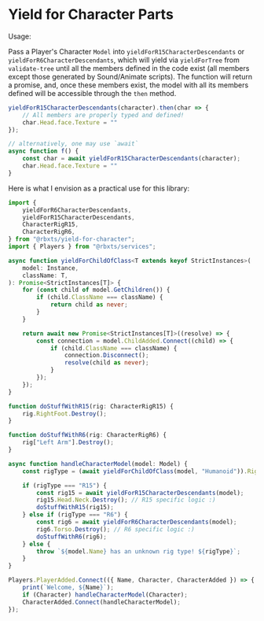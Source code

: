 # Yield for Character Parts

Usage:

Pass a Player's Character `Model` into `yieldForR15CharacterDescendants` or `yieldForR6CharacterDescendants`, which will yield via `yieldForTree` from `validate-tree` until all the members defined in the code exist (all members except those generated by Sound/Animate scripts). The function will return a promise, and, once these members exist, the model with all its members defined will be accessible through the `then` method.

```ts
yieldForR15CharacterDescendants(character).then(char => {
	// All members are properly typed and defined!
	char.Head.face.Texture = ""
});

// alternatively, one may use `await`
async function f() {
	const char = await yieldForR15CharacterDescendants(character);
	char.Head.face.Texture = ""
}
```

Here is what I envision as a practical use for this library:

```ts
import {
	yieldForR6CharacterDescendants,
	yieldForR15CharacterDescendants,
	CharacterRigR15,
	CharacterRigR6,
} from "@rbxts/yield-for-character";
import { Players } from "@rbxts/services";

async function yieldForChildOfClass<T extends keyof StrictInstances>(
	model: Instance,
	className: T,
): Promise<StrictInstances[T]> {
	for (const child of model.GetChildren()) {
		if (child.ClassName === className) {
			return child as never;
		}
	}

	return await new Promise<StrictInstances[T]>((resolve) => {
		const connection = model.ChildAdded.Connect((child) => {
			if (child.ClassName === className) {
				connection.Disconnect();
				resolve(child as never);
			}
		});
	});
}

function doStuffWithR15(rig: CharacterRigR15) {
	rig.RightFoot.Destroy();
}

function doStuffWithR6(rig: CharacterRigR6) {
	rig["Left Arm"].Destroy();
}

async function handleCharacterModel(model: Model) {
	const rigType = (await yieldForChildOfClass(model, "Humanoid")).RigType.Name;

	if (rigType === "R15") {
		const rig15 = await yieldForR15CharacterDescendants(model);
		rig15.Head.Neck.Destroy(); // R15 specific logic :)
		doStuffWithR15(rig15);
	} else if (rigType === "R6") {
		const rig6 = await yieldForR6CharacterDescendants(model);
		rig6.Torso.Destroy(); // R6 specific logic :)
		doStuffWithR6(rig6);
	} else {
		throw `${model.Name} has an unknown rig type! ${rigType}`;
	}
}

Players.PlayerAdded.Connect(({ Name, Character, CharacterAdded }) => {
	print(`Welcome, ${Name}`);
	if (Character) handleCharacterModel(Character);
	CharacterAdded.Connect(handleCharacterModel);
});
```
